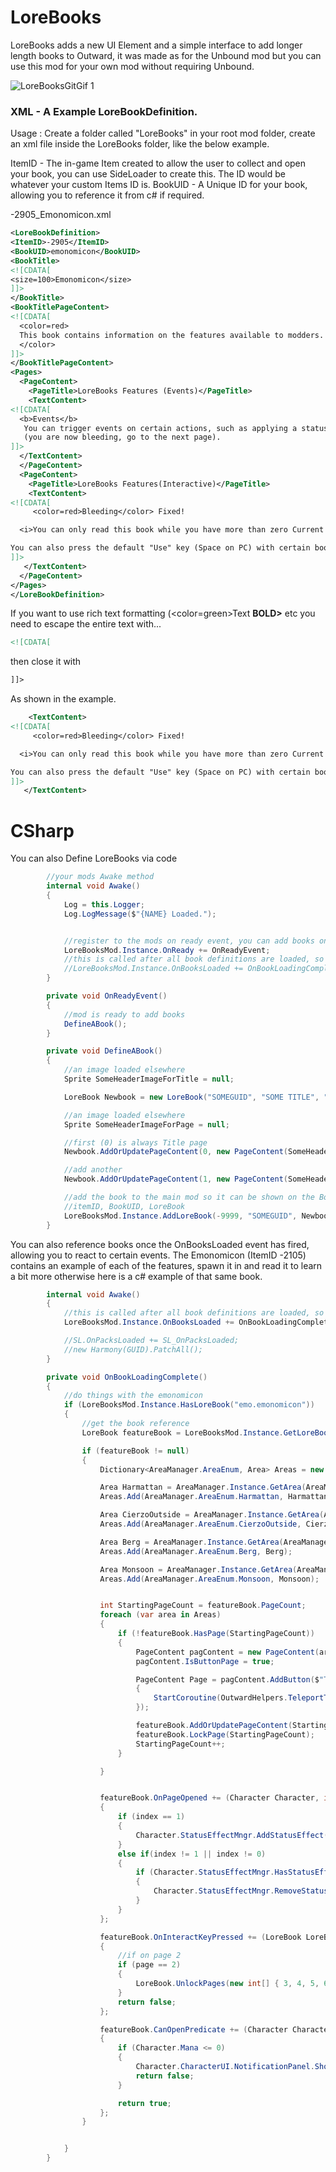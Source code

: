 # LoreBooks
LoreBooks adds a new UI Element and a simple interface to add longer length books to Outward, it was made as for the Unbound mod but you can use this mod for your own mod without requiring Unbound.

![LoreBooksGitGif 1](https://github.com/Grim-/LoreBooks/blob/main/LoreBooksGitGif.gif)

### XML - A Example LoreBookDefinition.

Usage : 
Create a folder called "LoreBooks" in your root mod folder, create an xml file inside the LoreBooks folder, like the below example.

ItemID - The in-game Item created to allow the user to collect and open your book, you can use SideLoader to create this. The ID would be whatever your custom Items ID is.
BookUID - A Unique ID for your book, allowing you to reference it from c# if required.

-2905_Emonomicon.xml

```xml
<LoreBookDefinition>
<ItemID>-2905</ItemID>
<BookUID>emonomicon</BookUID>
<BookTitle>
<![CDATA[
<size=100>Emonomicon</size>
]]>
</BookTitle>
<BookTitlePageContent>
<![CDATA[
  <color=red>
  This book contains information on the features available to modders.
  </color>
]]>
</BookTitlePageContent>
<Pages>
  <PageContent>
    <PageTitle>LoreBooks Features (Events)</PageTitle>
    <TextContent>
<![CDATA[
  <b>Events</b>
   You can trigger events on certain actions, such as applying a status effect to the character opening the book.
   (you are now bleeding, go to the next page).
]]>
  </TextContent>
  </PageContent>
  <PageContent>
    <PageTitle>LoreBooks Features(Interactive)</PageTitle>
    <TextContent>
<![CDATA[
     <color=red>Bleeding</color> Fixed!

  <i>You can only read this book while you have more than zero Current Mana. Or anything you choose, such as quest completion, items owned, or area the player is in.</i>

You can also press the default "Use" key (Space on PC) with certain books! Try it on this page.
]]>
   </TextContent>
  </PageContent>
</Pages>
</LoreBookDefinition>
```

If you want to use rich text formatting (<color=green>Text</color> <b>BOLD></b> etc you need to escape the entire text with...

```xml
<![CDATA[
```
then close it with 
```xml
]]>
```
As shown in the example.

```xml
    <TextContent>
<![CDATA[
     <color=red>Bleeding</color> Fixed!

  <i>You can only read this book while you have more than zero Current Mana. Or anything you choose, such as quest completion, items owned, or area the player is in.</i>

You can also press the default "Use" key (Space on PC) with certain books! Try it on this page.
]]>
   </TextContent>
```


# CSharp
You can also Define LoreBooks via code

```csharp
        //your mods Awake method
        internal void Awake()
        {
            Log = this.Logger;
            Log.LogMessage($"{NAME} Loaded.");


            //register to the mods on ready event, you can add books once this is called
            LoreBooksMod.Instance.OnReady += OnReadyEvent;
            //this is called after all book definitions are loaded, so you can reference the book and register to c# events
            //LoreBooksMod.Instance.OnBooksLoaded += OnBookLoadingComplete;
        }

        private void OnReadyEvent()
        {
            //mod is ready to add books
            DefineABook();
        }

        private void DefineABook()
        {
            //an image loaded elsewhere
            Sprite SomeHeaderImageForTitle = null;

            LoreBook Newbook = new LoreBook("SOMEGUID", "SOME TITLE", "SOME TITLE PAGE CONTENT", SomeHeaderImageForTitle, null);

            //an image loaded elsewhere
            Sprite SomeHeaderImageForPage = null;

            //first (0) is always Title page
            Newbook.AddOrUpdatePageContent(0, new PageContent(SomeHeaderImageForPage, "SOME TITLE", "SOME TITLE PAGE CONTENT"));

            //add another
            Newbook.AddOrUpdatePageContent(1, new PageContent(SomeHeaderImageForPage, "SOME TITLE PAGE 1", "SOME TITLE PAGE 1"));

            //add the book to the main mod so it can be shown on the BookUI
            //itemID, BookUID, LoreBook
            LoreBooksMod.Instance.AddLoreBook(-9999, "SOMEGUID", Newbook);
        }
```


You can also reference books once the OnBooksLoaded event has fired, allowing you to react to certain events. The Emonomicon (ItemID -2105) contains an example of each of the features, spawn it in and read it to learn a bit more otherwise here is a c# example of that same book.


```csharp
        internal void Awake()
        {
            //this is called after all book definitions are loaded, so you can reference the book and register to c# events
            LoreBooksMod.Instance.OnBooksLoaded += OnBookLoadingComplete;

            //SL.OnPacksLoaded += SL_OnPacksLoaded;
            //new Harmony(GUID).PatchAll();
        }

        private void OnBookLoadingComplete()
        {
            //do things with the emonomicon
            if (LoreBooksMod.Instance.HasLoreBook("emo.emonomicon"))
            {
                //get the book reference
                LoreBook featureBook = LoreBooksMod.Instance.GetLoreBook("emo.emonomicon");

                if (featureBook != null)
                {
                    Dictionary<AreaManager.AreaEnum, Area> Areas = new Dictionary<AreaManager.AreaEnum, Area>();

                    Area Harmattan = AreaManager.Instance.GetArea(AreaManager.AreaEnum.Harmattan);
                    Areas.Add(AreaManager.AreaEnum.Harmattan, Harmattan);

                    Area CierzoOutside = AreaManager.Instance.GetArea(AreaManager.AreaEnum.CierzoOutside);
                    Areas.Add(AreaManager.AreaEnum.CierzoOutside, CierzoOutside);

                    Area Berg = AreaManager.Instance.GetArea(AreaManager.AreaEnum.Berg);
                    Areas.Add(AreaManager.AreaEnum.Berg, Berg);

                    Area Monsoon = AreaManager.Instance.GetArea(AreaManager.AreaEnum.Monsoon);
                    Areas.Add(AreaManager.AreaEnum.Monsoon, Monsoon);


                    int StartingPageCount = featureBook.PageCount;
                    foreach (var area in Areas)
                    {
                        if (!featureBook.HasPage(StartingPageCount))
                        {
                            PageContent pagContent = new PageContent(area.Value.GetMapScreen(), $"{area.Value.GetName()}", area.Value.GetName());
                            pagContent.IsButtonPage = true;

                            PageContent Page = pagContent.AddButton($"Teleport To {area.Value.GetName()}", (UIBookPanel UIBookPanel, Character Character) =>
                            {
                                StartCoroutine(OutwardHelpers.TeleportToArea(Character, LoreBooksMod.Instance.GetBookManagerForCharacter(Character), area.Key));
                            });

                            featureBook.AddOrUpdatePageContent(StartingPageCount, pagContent);
                            featureBook.LockPage(StartingPageCount);
                            StartingPageCount++;
                        }

                    }


                    featureBook.OnPageOpened += (Character Character, int index) =>
                    {
                        if (index == 1)
                        {
                            Character.StatusEffectMngr.AddStatusEffect("Bleeding");
                        }
                        else if(index != 1 || index != 0)
                        {
                            if (Character.StatusEffectMngr.HasStatusEffect("Bleeding"))
                            {
                                Character.StatusEffectMngr.RemoveStatusWithIdentifierName("Bleeding");
                            }
                        }
                    };

                    featureBook.OnInteractKeyPressed += (LoreBook LoreBook, int page, Character Character) =>
                    {
                        //if on page 2
                        if (page == 2)
                        {
                            LoreBook.UnlockPages(new int[] { 3, 4, 5, 6 });
                        }
                        return false;
                    };

                    featureBook.CanOpenPredicate += (Character Character, LoreBook LoreBook) =>
                    {
                        if (Character.Mana <= 0)
                        {
                            Character.CharacterUI.NotificationPanel.ShowNotification("You cannot open the Emonomicon without a deeper understanding of magic.. find the source of the conflux.");
                            return false;
                        }

                        return true;
                    };
                }


            }
        }
```
